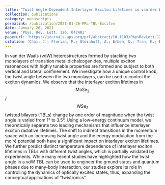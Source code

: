 ```yaml
---
title: "Twist Angle-Dependent Interlayer Exciton Lifetimes in van der Waals Heterostructures"
collection: publications
category: manuscripts
permalink: /publication/2021-01-26-PRL-TBL-Exciton
date: January 26, 2021
venue: 'Phys. Rev. Lett. 126, 047401'
paperurl: 'https://journals.aps.org/prl/abstract/10.1103/PhysRevLett.126.047401'
citation: 'Choi, J.; Florian, M.; Steinhoff, A.; Erben, D.; Tran, K.; Kim, D. S.; Sun, L.; Quan, J.; **Claassen, R.** ; Majumder, S.; Hollingsworth, J. A.; Taniguchi, T.; Watanabe, K.; Ueno, K.; Singh, A.; Moody, G.; Jahnke, F.; Li, X. Twist Angle-Dependent Interlayer Exciton Lifetimes in van Der Waals Heterostructures. *Phys. Rev. Lett.* **2021** , 126 (4), 047401. '
---
```

In van der Waals (vdW) heterostructures formed by stacking two monolayers of transition metal dichalcogenides, multiple exciton resonances with highly tunable properties are formed and subject to both vertical and lateral confinement. We investigate how a unique control knob, the twist angle between the two monolayers, can be used to control the exciton dynamics. We observe that the interlayer exciton lifetimes in $$\text{MoSe}_2$$/$$\text{WSe}_2$$ twisted bilayers (TBLs) change by one order of magnitude when the twist angle is varied from 1° to 3.5°. Using a low-energy continuum model, we theoretically separate two leading mechanisms that influence interlayer exciton radiative lifetimes. The shift to indirect transitions in the momentum space with an increasing twist angle and the energy modulation from the moiré potential both have a significant impact on interlayer exciton lifetimes. We further predict distinct temperature dependence of interlayer exciton lifetimes in TBLs with different twist angles, which is partially validated by experiments. While many recent studies have highlighted how the twist angle in a vdW TBL can be used to engineer the ground states and quantum phases due to many-body interaction, our studies explore its role in controlling the dynamics of optically excited states, thus, expanding the conceptual applications of “twistronics”.
